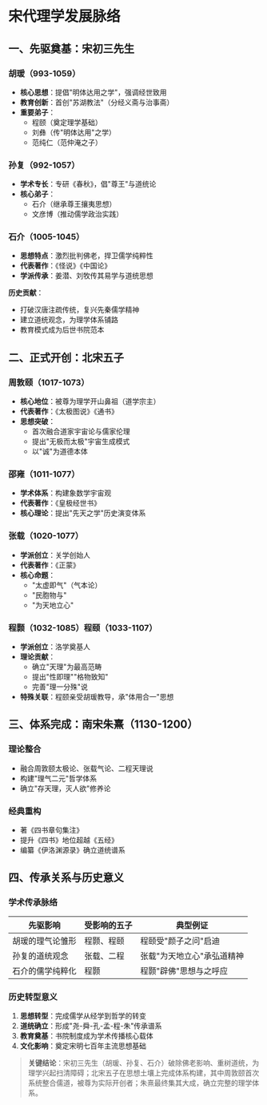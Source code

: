 # 宋代理学发展脉络

## 一、先驱奠基：宋初三先生
### 胡瑗（993-1059）
- **核心思想**：提倡"明体达用之学"，强调经世致用
- **教育创新**：首创"苏湖教法"（分经义斋与治事斋）
- **重要弟子**：
  - 程颐（奠定理学基础）
  - 刘彝（传"明体达用"之学）
  - 范纯仁（范仲淹之子）

### 孙复（992-1057）
- **学术专长**：专研《春秋》，倡"尊王"与道统论
- **核心弟子**：
  - 石介（继承尊王攘夷思想）
  - 文彦博（推动儒学政治实践）

### 石介（1005-1045）
- **思想特点**：激烈批判佛老，捍卫儒学纯粹性
- **代表著作**：《怪说》《中国论》
- **学派传承**：姜潜、刘牧传其易学与道统思想

**历史贡献**：
- 打破汉唐注疏传统，复兴先秦儒学精神
- 建立道统观念，为理学体系铺路
- 教育模式成为后世书院范本

## 二、正式开创：北宋五子
### 周敦颐（1017-1073）
- **核心地位**：被尊为理学开山鼻祖（道学宗主）
- **代表著作**：《太极图说》《通书》
- **思想突破**：
  - 首次融合道家宇宙论与儒家伦理
  - 提出"无极而太极"宇宙生成模式
  - 以"诚"为道德本体

### 邵雍（1011-1077）
- **学术体系**：构建象数学宇宙观
- **代表著作**：《皇极经世书》
- **核心理论**：提出"先天之学"历史演变体系

### 张载（1020-1077）
- **学派创立**：关学创始人
- **代表著作**：《正蒙》
- **核心命题**：
  - "太虚即气"（气本论）
  - "民胞物与"
  - "为天地立心"

### 程颢（1032-1085）程颐（1033-1107）
- **学派创立**：洛学奠基人
- **理论贡献**：
  - 确立"天理"为最高范畴
  - 提出"性即理""格物致知"
  - 完善"理一分殊"说
- **特殊关联**：程颐亲受胡瑗教导，承"体用合一"思想

## 三、体系完成：南宋朱熹（1130-1200）
### 理论整合
- 融合周敦颐太极论、张载气论、二程天理说
- 构建"理气二元"哲学体系
- 确立"存天理，灭人欲"修养论

### 经典重构
- 著《四书章句集注》
- 提升《四书》地位超越《五经》
- 编纂《伊洛渊源录》确立道统谱系

## 四、传承关系与历史意义
### 学术传承脉络
| 先驱影响       | 受影响的五子   | 典型例证                     |
|----------------|----------------|------------------------------|
| 胡瑗的理气论雏形 | 程颢、程颐     | 程颐受"颜子之问"启迪         |
| 孙复的道统观念 | 张载、二程     | 张载"为天地立心"承弘道精神   |
| 石介的儒学纯粹化 | 程颢           | 程颢"辟佛"思想与之呼应       |

### 历史转型意义
1. **思想转型**：完成儒学从经学到哲学的转变
2. **道统确立**：形成"尧-舜-孔-孟-程-朱"传承谱系
3. **教育奠基**：书院制度成为学术传播核心载体
4. **文化影响**：奠定宋明七百年主流思想基础

> **关键结论**：宋初三先生（胡瑗、孙复、石介）破除佛老影响、重树道统，为理学兴起扫清障碍；北宋五子在思想土壤上完成体系构建，其中周敦颐首次系统整合儒道，被尊为实际开创者；朱熹最终集其大成，确立完整的理学体系。